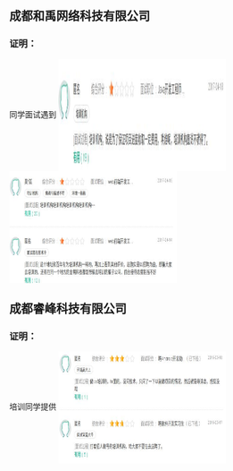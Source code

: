 ## 成都和禹网络科技有限公司
### 证明：
同学面试遇到
<img src="./media/img/成都和禹科技有限公司1.jpg" width = "300" height = "200" alt="简历反馈" align=center />
<img src="./media/img/成都和禹科技有限公司2.jpg" width = "300" height = "200" alt="简历反馈" align=center />

## 成都睿峰科技有限公司
### 证明：
培训同学提供
<img src="./media/img/成都睿峰科技有限公司.jpg" width = "300" height = "200" alt="简历反馈" align=center />
